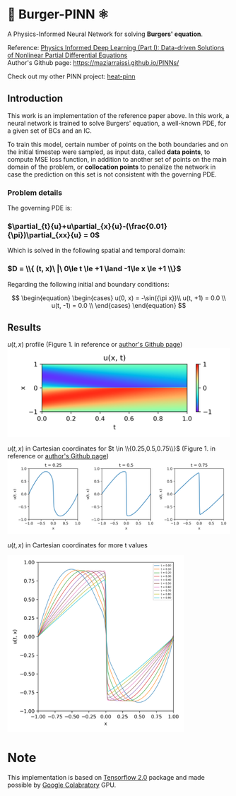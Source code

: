 # 🍔 $\textbf{Burger-PINN}$ ⚛️
A Physics-Informed Neural Network for solving **Burgers' equation**.

Reference: [Physics Informed Deep Learning (Part I): Data-driven Solutions of Nonlinear Partial Differential Equations](https://arxiv.org/abs/1711.10561)  
Author's Github page: https://maziarraissi.github.io/PINNs/  

Check out my other PINN project: [heat-pinn](https://github.com/314arhaam/heat-pinn)

## Introduction
This work is an implementation of the reference paper above. In this work, a neural network is trained to solve Burgers' equation, a well-known PDE, for a given set of BCs and an IC.  

To train this model, certain number of points on the both boundaries and on the initial timestep were sampled, as input data, called **data points**, to compute MSE loss function, in addition to another set of points on the main domain of the problem, or **collocation points** to penalize the network in case the prediction on this set is not consistent with the governing PDE.

### Problem details
The governing PDE is:

### $\partial_{t}{u}+u\partial_{x}{u}-(\frac{0.01}{\pi})\partial_{xx}{u} = 0$

Which is solved in the following spatial and temporal domain:

### $D = \\{ (t, x)\ |\ 0\le t \le +1 \land -1\le x \le +1 \\}$

Regarding the following initial and boundary conditions:

$$
\begin{equation}
  \begin{cases}
    u(0, x) = -\sin({\pi x})\\
    u(t, +1) = 0.0 \\
    u(t, -1) = 0.0 \\  
  \end{cases}
\end{equation}
$$


## Results
$u(t, x)$ profile (Figure 1. in reference or [author's Github page](https://maziarraissi.github.io/assets/img/Burgers_CT_inference.png))  
![profile](https://github.com/314arhaam/burger-pinn/blob/main/graphics/u-profile.png)

$u(t, x)$ in Cartesian coordinates for $t \in \\{0.25,0.5,0.75\\}$ (Figure 1. in reference or [author's Github page](https://maziarraissi.github.io/assets/img/Burgers_CT_inference.png))  
![plots](https://github.com/314arhaam/burger-pinn/blob/main/graphics/u-vs-x.png)

$u(t, x)$ in Cartesian coordinates for more t values  
<p align=""center>
  <img src="https://github.com/314arhaam/burger-pinn/blob/main/graphics/u-constant-time.png?raw=true" alt="u-constant-time.png" width=400 height=400 />
</p>

# Note
This implementation is based on [Tensorflow 2.0](https://www.tensorflow.org/guide/effective_tf2) package and made possible by [Google Colabratory](https://colab.research.google.com) GPU.
